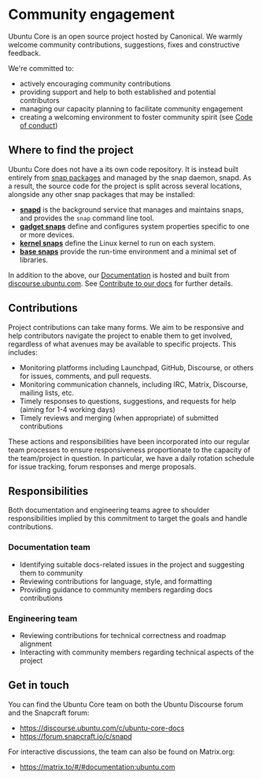 # Community engagement

Ubuntu Core is an open source project hosted by Canonical. We warmly welcome community contributions, suggestions, fixes and constructive feedback.

We're committed to:
* actively encouraging community contributions
* providing support and help to both established and potential contributors
* managing our capacity planning to facilitate community engagement
* creating a welcoming environment to foster community spirit (see [Code of conduct](https://ubuntu.com/community/ethos/code-of-conduct))

## Where to find the project

Ubuntu Core does not have a its own code repository.  It is instead built entirely from [snap packages](/explanation/core-elements/snaps-in-ubuntu-core/) and managed by the snap daemon, snapd. As a result, the source code for the project is split across several locations, alongside any other snap packages that may be installed:

- **[snapd](https://github.com/snapcore/snapd)** is the background service that manages and maintains snaps, and provides the `snap` command line tool.
- **[gadget snaps](https://github.com/search?q=org%3Asnapcore+gadget&type=repositories)** define and configures system properties specific to one or more devices.
- **[kernel snaps](https://github.com/snapcore/sample-kernels)** define the Linux kernel to run on each system.
- **[base snaps](https://snapcraft.io/docs/base-snaps)** provide the run-time environment and a minimal set of libraries.

In addition to the above, our [Documentation](https://ubuntu.com/core/docs) is hosted and built from [discourse.ubuntu.com](https://discourse.ubuntu.com/c/ubuntu-core-docs/47). See [Contribute to our docs](https://ubuntu.com/core/docs/reference/docs-guidelines) for further details.

## Contributions

Project contributions can take many forms. We aim to be responsive and help contributors navigate the project to enable them to get involved, regardless of what avenues may be available to specific projects. This includes:

* Monitoring platforms including Launchpad, GitHub, Discourse, or others for issues, comments, and pull requests.
* Monitoring communication channels, including IRC, Matrix, Discourse, mailing lists, etc.
* Timely responses to questions, suggestions, and requests for help (aiming for 1-4 working days)
* Timely reviews and merging (when appropriate) of submitted contributions

These actions and responsibilities have been incorporated into our regular team processes to ensure responsiveness proportionate to the capacity of the team/project in question. In particular, we have a daily rotation schedule for issue tracking, forum responses and merge proposals.

## Responsibilities

Both documentation and engineering teams agree to shoulder responsibilities implied by this  commitment to target the goals and handle contributions.

### Documentation team

* Identifying suitable docs-related issues in the project and suggesting them to community
* Reviewing contributions for language, style, and formatting
* Providing guidance to community members regarding docs contributions

### Engineering team

* Reviewing contributions for technical correctness and roadmap alignment
* Interacting with community members regarding technical aspects of the project

## Get in touch

You can find the Ubuntu Core team on both the Ubuntu Discourse forum and the Snapcraft forum:
- https://discourse.ubuntu.com/c/ubuntu-core-docs
- https://forum.snapcraft.io/c/snapd

For interactive discussions, the team can also be found on Matrix.org:
- https://matrix.to/#/#documentation:ubuntu.com
